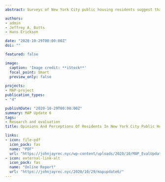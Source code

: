 ```yaml
---
abstract: Surveys of New York City public housing residents suggest that changes in some public safety outcomes might be mediated by gains in community well-being, social cohesion, engagement with government, and citizen trust in the competence of government agencies and actors. As communities become more tightly connected and more supported, they may experience gains in public safety.

authors:
- admin
- Jeffrey A. Butts
- Hans Erickson

date: "2020-10-29T00:00:00Z"
doi: ""

featured: false

image:
  caption: 'Image credit: **iStock**'
  focal_point: Smart
  preview_only: false
  
projects:
- MAP-project
publication_types:
- "4"

publishDate: "2020-10-29T00:00:00Z"
summary: MAP Update 6
tags:
- Research and evaluation
title: Opinions And Perceptions Of Residents In New York City Public Housing. More Findings From Household Surveys In Map Communities And Non-Map Communities

links:
- icon: file-pdf
  icon_pack: fas
  name: "PDF"
  url: "https://johnjayrec.nyc/wp-content/uploads/2020/10/MAP_EvalUpdate06.pdf"
- icon: external-link-alt
  icon_pack: fas
  name: "Online Report"
  url: "https://johnjayrec.nyc/2020/10/29/mapupdate6/"
---
```

